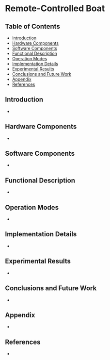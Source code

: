 # Remote-Controlled Boat

## Table of Contents
- [Introduction](#introduction)
- [Hardware Components](#hardware-components)
- [Software Components](#software-components)
- [Functional Description](#functional-description)
- [Operation Modes](#operation-modes)
- [Implementation Details](#implementation-details)
- [Experimental Results](#experimental-results)
- [Conclusions and Future Work](#conclusions-and-future-work)
- [Appendix](#appendix)
- [References](#references)

## Introduction

-

## Hardware Components

- 

## Software Components

- 

## Functional Description

- 

## Operation Modes

- 

## Implementation Details

- 

## Experimental Results

- 

## Conclusions and Future Work

- 

## Appendix

- 

## References

- 
